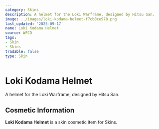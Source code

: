 ```yaml
---
category: Skins
description: A helmet for the Loki Warframe, designed by Hitsu San.
image: ../images/loki-kodama-helmet-f7cb0ce978.png
last_updated: '2025-09-17'
name: Loki Kodama Helmet
source: WFCD
tags:
- Skin
- Skins
tradable: false
type: Skin
---
```


# Loki Kodama Helmet

A helmet for the Loki Warframe, designed by Hitsu San.

## Cosmetic Information

**Loki Kodama Helmet** is a skin cosmetic item for Skins.

